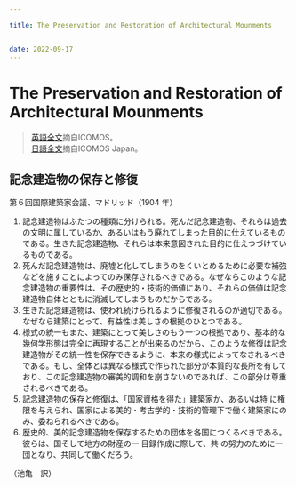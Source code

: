 ```yaml
---

title: The Preservation and Restoration of Architectural Mounments


date: 2022-09-17
---
```

# The Preservation and Restoration of Architectural Mounments
> [英語全文](https://www.icomos.org/charters/gardens_e.pdf)摘自ICOMOS。  
> [日語全文](https://icomosjapan.org/static/homepage/charter/others1904.pdf)摘自ICOMOS Japan。

## 記念建造物の保存と修復
第６回国際建築家会議、マドリッド（1904 年）

1. 記念建造物はふたつの種類に分けられる。死んだ記念建造物、それらは過去の文明に属しているか、あるいはもう廃れてしまった目的に仕えているものである。生きた記念建造物、それらは本来意図された目的に仕えつづけているものである。
2. 死んだ記念建造物は、廃墟と化してしまうのをくいとめるために必要な補強などを施すことによってのみ保存されるべきである。なぜならこのような記念建造物の重要性は、その歴史的・技術的価値にあり、それらの価値は記念建造物自体とともに消滅してしまうものだからである。
3. 生きた記念建造物は、使われ続けられるように修復されるのが適切である。なぜなら建築にとって、有益性は美しさの根拠のひとつである。
4. 様式の統一もまた、建築にとって美しさのもう一つの根拠であり、基本的な幾何学形態は完全に再現することが出来るのだから、このような修復は記念建造物がその統一性を保存できるように、本来の様式によってなされるべきである。もし、全体とは異なる様式で作られた部分が本質的な長所を有しており、この記念建造物の審美的調和を崩さないのであれば、この部分は尊重されるべきである。
5. 記念建造物の保存と修復は、「国家資格を得た」建築家か、あるいは特 に権限を与えられ、国家による美的・考古学的・技術的管理下で働く建築家にのみ、委ねられるべきである。
6. 歴史的、美的記念建造物を保存するための団体を各国につくるべきである。彼らは、国そして地方の財産の一 目録作成に際して、共 の努力のために一団となり、共同して働くだろう。

（池亀　訳）